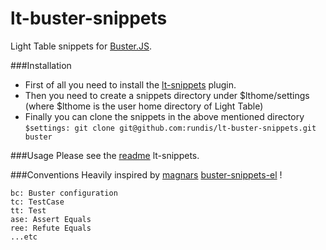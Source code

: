 lt-buster-snippets
==================

Light Table snippets for [Buster.JS](http://docs.busterjs.org/en/latest/).


###Installation
* First of all you need to install the [lt-snippets](https://github.com/rundis/lt-snippets) plugin.
* Then you need to create a snippets directory under $lthome/settings (where $lthome is the user home directory of Light Table)
* Finally you can clone the snippets in the above mentioned directory ```$settings: git clone git@github.com:rundis/lt-buster-snippets.git buster```

###Usage
Please see the [readme](https://github.com/rundis/lt-snippets) lt-snippets.


###Conventions
Heavily inspired by [magnars](https://github.com/magnars) [buster-snippets-el](https://github.com/magnars/buster-snippets.el) !

```
bc: Buster configuration
tc: TestCase
tt: Test
ase: Assert Equals
ree: Refute Equals
...etc
```
